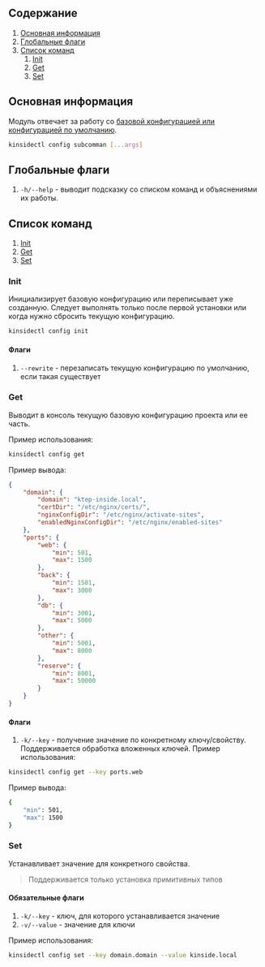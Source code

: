 ## Содержание

1. [Основная информация](#Основная_информация)
2. [Глобальные флаги](#Глобальные_флаги)
3. [Список команд](#Список_команд)
   1. [Init](#Init)
   2. [Get](#Get)
   3. [Set](#Set)

## Основная информация

Модуль отвечает за работу со [базовой конфигурацией или конфигурацией по умолчанию](/articles/kinsidectl/global-state-and-configs#базовая-конфигурация).

```bash
kinsidectl config subcomman [...args]
```

## Глобальные флаги

1. `-h/--help` - выводит подсказку со списком команд и объяснениями их работы.

## Список команд

1. [Init](#Init)
2. [Get](#Get)
3. [Set](#Set)

### Init

Инициализирует базовую конфигурацию или переписывает уже созданную. Следует выполнять только после первой установки или когда нужно сбросить текущую конфигурацию.

```bash
kinsidectl config init
```

#### Флаги

1. `--rewrite` - перезаписать текущую конфигурацию по умолчанию, если такая существует

### Get

Выводит в консоль текущую базовую конфигурацию проекта или ее часть.

Пример использования:

```bash
kinsidectl config get
```

Пример вывода:

```json
{
	"domain": {
		"domain": "ktep-inside.local",
		"certDir": "/etc/nginx/certs/",
		"nginxConfigDir": "/etc/nginx/activate-sites",
		"enabledNginxConfigDir": "/etc/nginx/enabled-sites"
	},
	"ports": {
		"web": {
			"min": 501,
			"max": 1500
		},
		"back": {
			"min": 1501,
			"max": 3000
		},
		"db": {
			"min": 3001,
			"max": 5000
		},
		"other": {
			"min": 5001,
			"max": 8000
		},
		"reserve": {
			"min": 8001,
			"max": 50000
		}
	}
}
```

#### Флаги

1. `-k/--key` - получение значение по конкретному ключу/свойству. Поддерживается обработка вложенных ключей.
   Пример использования:

```bash
kinsidectl config get --key ports.web
```

Пример вывода:

```bash
{
	"min": 501,
	"max": 1500
}
```

### Set

Устанавливает значение для конкретного свойства.

> Поддерживается только установка примитивных типов

#### Обязательные флаги

1. `-k/--key` - ключ, для которого устанавливается значение
2. `-v/--value` - значение для ключи

Пример использования:

```bash
kinsidectl config set --key domain.domain --value kinside.local
```
